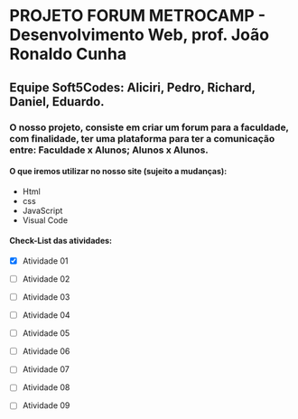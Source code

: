 # PROJETO FORUM METROCAMP - Desenvolvimento Web, prof. João Ronaldo Cunha
## Equipe Soft5Codes: Aliciri, Pedro, Richard, Daniel, Eduardo.
### O nosso projeto, consiste em criar um forum para a faculdade, com finalidade, ter uma plataforma para ter a comunicação entre: Faculdade x Alunos; Alunos x Alunos.

#### O que iremos utilizar no nosso site (sujeito a mudanças):
- Html
- css
- JavaScript
- Visual Code
  
#### Check-List das atividades:
- [x] Atividade 01
- [ ] Atividade 02
- [ ] Atividade 03
- [ ] Atividade 04
- [ ] Atividade 05
- [ ] Atividade 06
- [ ] Atividade 07
- [ ] Atividade 08
- [ ] Atividade 09





        

